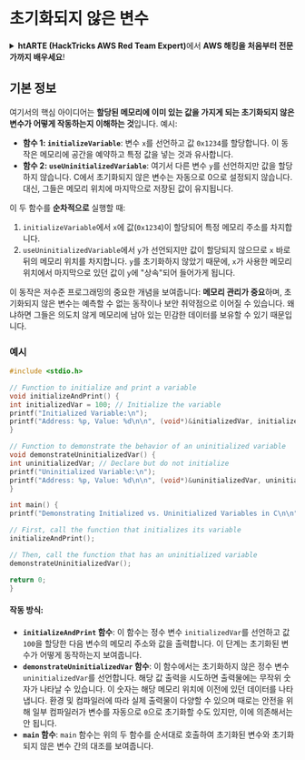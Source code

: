 # 초기화되지 않은 변수

<details>

<summary><strong>htARTE (HackTricks AWS Red Team Expert)</strong>에서 <strong>AWS 해킹을 처음부터 전문가까지 배우세요</strong>!</summary>

HackTricks를 지원하는 다른 방법:

* **회사 광고를 HackTricks에서 보거나 HackTricks를 PDF로 다운로드**하려면 [**구독 요금제**](https://github.com/sponsors/carlospolop)를 확인하세요!
* [**공식 PEASS & HackTricks 스왜그**](https://peass.creator-spring.com)를 구매하세요
* [**The PEASS Family**](https://opensea.io/collection/the-peass-family)를 발견하세요, 당사의 독점 [**NFTs**](https://opensea.io/collection/the-peass-family) 컬렉션
* **💬 [**Discord 그룹**](https://discord.gg/hRep4RUj7f)에 가입하거나 [**텔레그램 그룹**](https://t.me/peass)에 가입하거나 **트위터** 🐦 [**@hacktricks\_live**](https://twitter.com/hacktricks\_live)**를 팔로우하세요**.
* **해킹 트릭을 공유하려면 PR을 제출하여** [**HackTricks**](https://github.com/carlospolop/hacktricks) 및 [**HackTricks Cloud**](https://github.com/carlospolop/hacktricks-cloud) github 저장소에 기여하세요.

</details>

## 기본 정보

여기서의 핵심 아이디어는 **할당된 메모리에 이미 있는 값을 가지게 되는 초기화되지 않은 변수가 어떻게 작동하는지 이해하는 것**입니다. 예시:

* **함수 1: `initializeVariable`**: 변수 `x`를 선언하고 값 `0x1234`를 할당합니다. 이 동작은 메모리에 공간을 예약하고 특정 값을 넣는 것과 유사합니다.
* **함수 2: `useUninitializedVariable`**: 여기서 다른 변수 `y`를 선언하지만 값을 할당하지 않습니다. C에서 초기화되지 않은 변수는 자동으로 0으로 설정되지 않습니다. 대신, 그들은 메모리 위치에 마지막으로 저장된 값이 유지됩니다.

이 두 함수를 **순차적으로** 실행할 때:

1. `initializeVariable`에서 `x`에 값(`0x1234`)이 할당되어 특정 메모리 주소를 차지합니다.
2. `useUninitializedVariable`에서 `y`가 선언되지만 값이 할당되지 않으므로 `x` 바로 뒤의 메모리 위치를 차지합니다. `y`를 초기화하지 않았기 때문에, `x`가 사용한 메모리 위치에서 마지막으로 있던 값이 `y`에 "상속"되어 들어가게 됩니다.

이 동작은 저수준 프로그래밍의 중요한 개념을 보여줍니다: **메모리 관리가 중요**하며, 초기화되지 않은 변수는 예측할 수 없는 동작이나 보안 취약점으로 이어질 수 있습니다. 왜냐하면 그들은 의도치 않게 메모리에 남아 있는 민감한 데이터를 보유할 수 있기 때문입니다.

### 예시
```c
#include <stdio.h>

// Function to initialize and print a variable
void initializeAndPrint() {
int initializedVar = 100; // Initialize the variable
printf("Initialized Variable:\n");
printf("Address: %p, Value: %d\n\n", (void*)&initializedVar, initializedVar);
}

// Function to demonstrate the behavior of an uninitialized variable
void demonstrateUninitializedVar() {
int uninitializedVar; // Declare but do not initialize
printf("Uninitialized Variable:\n");
printf("Address: %p, Value: %d\n\n", (void*)&uninitializedVar, uninitializedVar);
}

int main() {
printf("Demonstrating Initialized vs. Uninitialized Variables in C\n\n");

// First, call the function that initializes its variable
initializeAndPrint();

// Then, call the function that has an uninitialized variable
demonstrateUninitializedVar();

return 0;
}
```
#### 작동 방식:

* **`initializeAndPrint` 함수**: 이 함수는 정수 변수 `initializedVar`를 선언하고 값 `100`을 할당한 다음 변수의 메모리 주소와 값을 출력합니다. 이 단계는 초기화된 변수가 어떻게 동작하는지 보여줍니다.
* **`demonstrateUninitializedVar` 함수**: 이 함수에서는 초기화하지 않은 정수 변수 `uninitializedVar`를 선언합니다. 해당 값 출력을 시도하면 출력물에는 무작위 숫자가 나타날 수 있습니다. 이 숫자는 해당 메모리 위치에 이전에 있던 데이터를 나타냅니다. 환경 및 컴파일러에 따라 실제 출력물이 다양할 수 있으며 때로는 안전을 위해 일부 컴파일러가 변수를 자동으로 `0`으로 초기화할 수도 있지만, 이에 의존해서는 안 됩니다.
* **`main` 함수**: `main` 함수는 위의 두 함수를 순서대로 호출하여 초기화된 변수와 초기화되지 않은 변수 간의 대조를 보여줍니다.
